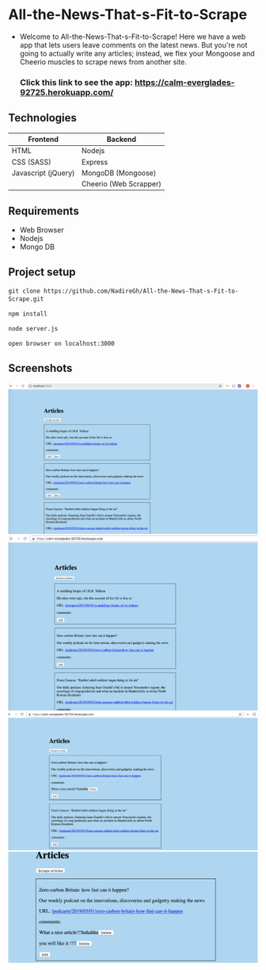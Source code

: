 # All-the-News-That-s-Fit-to-Scrape

* Welcome to All-the-News-That-s-Fit-to-Scrape! Here we have a web app that lets users leave comments on the latest news. But you're not going to actually write any articles; instead, we flex your Mongoose and Cheerio muscles to scrape news from another site.

  ### Click this link to see the app: https://calm-everglades-92725.herokuapp.com/

##  Technologies

| Frontend  | Backend |
| ------------- | ------------- |
| HTML | Nodejs |
| CSS (SASS) | Express |
| Javascript (jQuery) | MongoDB (Mongoose)|
|  | Cheerio (Web Scrapper) |

## Requirements
* Web Browser
* Nodejs
* Mongo DB


## Project setup
```
git clone https://github.com/NadireGh/All-the-News-That-s-Fit-to-Scrape.git
```
```
npm install
```
```
node server.js
```
```
open browser on localhost:3000
```

## Screenshots

![alt text](Image/ReadMe.png )
![alt text](Image/ReadMe1.png )
![alt text](Image/ReadMe2.png )
![alt text](Image/ReadMe3.png )
